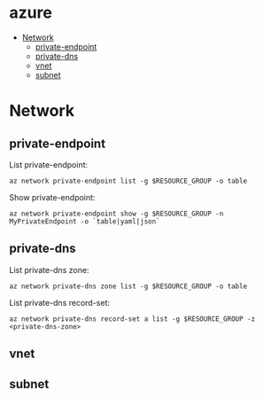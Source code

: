 # azure

<!-- TOC -->

- [Network](#Network)
    - [private-endpoint](#private-endpoint)
    - [private-dns](#private-dns)
    - [vnet](#vnet)
    - [subnet](#subnet)
    
    
    
# Network

## private-endpoint
List private-endpoint:
```
az network private-endpoint list -g $RESOURCE_GROUP -o table
```
Show private-endpoint:
```
az network private-endpoint show -g $RESOURCE_GROUP -n MyPrivateEndpoint -o `table|yaml|json`
```

## private-dns
List private-dns zone:
```
az network private-dns zone list -g $RESOURCE_GROUP -o table
```
List private-dns record-set:
```
az network private-dns record-set a list -g $RESOURCE_GROUP -z <private-dns-zone>
```
## vnet

## subnet
